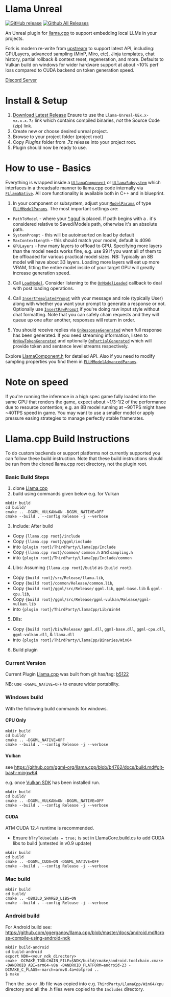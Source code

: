 # Llama Unreal

[![GitHub release](https://img.shields.io/github/release/getnamo/Llama-Unreal.svg)](https://github.com/getnamo/Llama-Unreal/releases)
[![Github All Releases](https://img.shields.io/github/downloads/getnamo/Llama-Unreal/total.svg)](https://github.com/getnamo/Llama-Unreal/releases)

An Unreal plugin for [llama.cpp](https://github.com/ggml-org/llama.cpp) to support embedding local LLMs in your projects.

Fork is modern re-write from [upstream](https://github.com/mika314/UELlama) to support latest API, including: GPULayers, advanced sampling (MinP, Miro, etc), Jinja templates, chat history, partial rollback & context reset, regeneration, and more. Defaults to Vulkan build on windows for wider hardware support at about ~10% perf loss compared to CUDA backend on token generation speed. 


[Discord Server](https://discord.gg/qfJUyxaW4s)

# Install & Setup

1. [Download Latest Release](https://github.com/getnamo/Llama-Unreal/releases) Ensure to use the `Llama-Unreal-UEx.x-vx.x.x.7z` link which contains compiled binaries, *not* the Source Code (zip) link.
2. Create new or choose desired unreal project.
3. Browse to your project folder (project root)
4. Copy *Plugins* folder from .7z release into your project root.
5. Plugin should now be ready to use.

# How to use - Basics

Everything is wrapped inside a [`ULlamaComponent`](https://github.com/getnamo/Llama-Unreal/blob/ae243df80150b94219911f8a9f36012373336dd9/Source/LlamaCore/Public/LlamaComponent.h#L17) or [`ULlamaSubsystem`](https://github.com/getnamo/Llama-Unreal/blob/ae243df80150b94219911f8a9f36012373336dd9/Source/LlamaCore/Public/LlamaSubsystem.h#L16) which interfaces in a threadsafe manner to llama.cpp code internally via [`FLlamaNative`](https://github.com/getnamo/Llama-Unreal/blob/ae243df80150b94219911f8a9f36012373336dd9/Source/LlamaCore/Public/LlamaNative.h#L14). All core functionality is available both in C++ and in blueprint.

1) In your component or subsystem, adjust your [`ModelParams`](https://github.com/getnamo/Llama-Unreal/blob/ae243df80150b94219911f8a9f36012373336dd9/Source/LlamaCore/Public/LlamaComponent.h#L62) of type [`FLLMModelParams`](https://github.com/getnamo/Llama-Unreal/blob/ae243df80150b94219911f8a9f36012373336dd9/Source/LlamaCore/Public/LlamaDataTypes.h#L208). The most important settings are:
  - `PathToModel` - where your [*.gguf](https://huggingface.co/docs/hub/en/gguf) is placed. If path begins with a . it's considered relative to Saved/Models path, otherwise it's an absolute path.
  - `SystemPrompt` - this will be autoinserted on load by default
  - `MaxContextLength` - this should match your model, default is 4096
  - `GPULayers` - how many layers to offload to GPU. Specifying more layers than the model needs works fine, e.g. use 99 if you want all of them to be offloaded for various practical model sizes. NB: Typically an 8B model will have about 33 layers. Loading more layers will eat up more VRAM, fitting the entire model inside of your target GPU will greatly increase generation speed.

3) Call [`LoadModel`](https://github.com/getnamo/Llama-Unreal/blob/ae243df80150b94219911f8a9f36012373336dd9/Source/LlamaCore/Public/LlamaComponent.h#L78). Consider listening to the [`OnModelLoaded`](https://github.com/getnamo/Llama-Unreal/blob/ae243df80150b94219911f8a9f36012373336dd9/Source/LlamaCore/Public/LlamaComponent.h#L54) callback to deal with post loading operations.

2) Call [`InsertTemplatedPrompt`](https://github.com/getnamo/Llama-Unreal/blob/ae243df80150b94219911f8a9f36012373336dd9/Source/LlamaCore/Public/LlamaComponent.h#L101) with your message and role (typically User) along with whether you want your prompt to generate a response or not. Optionally use [`InsertRawPrompt`](https://github.com/getnamo/Llama-Unreal/blob/ae243df80150b94219911f8a9f36012373336dd9/Source/LlamaCore/Public/LlamaComponent.h#L108) if you're doing raw input style without chat formatting. Note that you can safely chain requests and they will queue up one after another, responses will return in order.

3) You should receive replies via [`OnResponseGenerated`](https://github.com/getnamo/Llama-Unreal/blob/ae243df80150b94219911f8a9f36012373336dd9/Source/LlamaCore/Public/LlamaComponent.h#L36) when full response has been generated. If you need streaming information, listen to [`OnNewTokenGenerated`](https://github.com/getnamo/Llama-Unreal/blob/ae243df80150b94219911f8a9f36012373336dd9/Source/LlamaCore/Public/LlamaComponent.h#L32) and optionally [`OnPartialGenerated`](https://github.com/getnamo/Llama-Unreal/blob/ae243df80150b94219911f8a9f36012373336dd9/Source/LlamaCore/Public/LlamaComponent.h#L40) which will provide token and sentance level streams respectively.

Explore [LlamaComponent.h](https://github.com/getnamo/Llama-Unreal/blob/ae243df80150b94219911f8a9f36012373336dd9/Source/LlamaCore/Public/LlamaComponent.h) for detailed API. Also if you need to modify sampling properties you find them in [`FLLMModelAdvancedParams`](https://github.com/getnamo/Llama-Unreal/blob/ae243df80150b94219911f8a9f36012373336dd9/Source/LlamaCore/Public/LlamaDataTypes.h#L49).


# Note on speed

If you're running the inference in a high spec game fully loaded into the same GPU that renders the game, expect about ~1/3-1/2 of the performance due to resource contention; e.g. an 8B model running at ~90TPS might have ~40TPS speed in game. You may want to use a smaller model or apply pressure easing strategies to manage perfectly stable framerates.

# Llama.cpp Build Instructions

To do custom backends or support platforms not currently supported you can follow these build instruction. Note that these build instructions should be run from the cloned llama.cpp root directory, not the plugin root.

### Basic Build Steps
1. clone [Llama.cpp](https://github.com/ggml-org/llama.cpp)
2. build using commands given below e.g. for Vulkan
```
mkdir build
cd build/
cmake .. -DGGML_VULKAN=ON -DGGML_NATIVE=OFF
cmake --build . --config Release -j --verbose
```
3. Include: After build 
- Copy `{llama.cpp root}/include`
- Copy `{llama.cpp root}/ggml/include`
- into `{plugin root}/ThirdParty/LlamaCpp/Include`
- Copy `{llama.cpp root}/common/` `common.h` and `sampling.h` 
- into `{plugin root}/ThirdParty/LlamaCpp/Include/common`

4. Libs: Assuming `{llama.cpp root}/build` as `{build root}`. 

- Copy `{build root}/src/Release/llama.lib`, 
- Copy `{build root}/common/Release/common.lib`, 
- Copy `{build root}/ggml/src/Release/` `ggml.lib`, `ggml-base.lib` & `ggml-cpu.lib`, 
- Copy `{build root}/ggml/src/Release/ggml-vulkan/Release/ggml-vulkan.lib` 
- into `{plugin root}/ThirdParty/LlamaCpp/Lib/Win64`

5. Dlls: 
- Copy `{build root}/bin/Release/` `ggml.dll`, `ggml-base.dll`, `ggml-cpu.dll`, `ggml-vulkan.dll`, & `llama.dll` 
- into `{plugin root}/ThirdParty/LlamaCpp/Binaries/Win64`
6. Build plugin

### Current Version
Current Plugin [Llama.cpp](https://github.com/ggml-org/llama.cpp) was built from git has/tag: [b5122](https://github.com/ggml-org/llama.cpp/releases/tag/b5122)

NB: use `-DGGML_NATIVE=OFF` to ensure wider portability.


### Windows build
With the following build commands for windows.

#### CPU Only

```
mkdir build
cd build/
cmake .. -DGGML_NATIVE=OFF
cmake --build . --config Release -j --verbose
```
#### Vulkan

see https://github.com/ggml-org/llama.cpp/blob/b4762/docs/build.md#git-bash-mingw64

e.g. once [Vulkan SDK](https://vulkan.lunarg.com/sdk/home#windows) has been installed run.

```
mkdir build
cd build/
cmake .. -DGGML_VULKAN=ON -DGGML_NATIVE=OFF
cmake --build . --config Release -j --verbose
```

#### CUDA

ATM CUDA 12.4 runtime is recommended.

- Ensure `bTryToUseCuda = true;` is set in LlamaCore.build.cs to add CUDA libs to build (untested in v0.9 update)

```
mkdir build
cd build
cmake .. -DGGML_CUDA=ON -DGGML_NATIVE=OFF
cmake --build . --config Release -j --verbose
```

### Mac build

```
mkdir build
cd build/
cmake .. -DBUILD_SHARED_LIBS=ON
cmake --build . --config Release -j --verbose
```

### Android build

For Android build see: https://github.com/ggerganov/llama.cpp/blob/master/docs/android.md#cross-compile-using-android-ndk

```
mkdir build-android
cd build-android
export NDK=<your_ndk_directory>
cmake -DCMAKE_TOOLCHAIN_FILE=$NDK/build/cmake/android.toolchain.cmake -DANDROID_ABI=arm64-v8a -DANDROID_PLATFORM=android-23 -DCMAKE_C_FLAGS=-march=armv8.4a+dotprod ..
$ make
```

Then the .so or .lib file was copied into e.g. `ThirdParty/LlamaCpp/Win64/cpu` directory and all the .h files were copied to the `Includes` directory.
